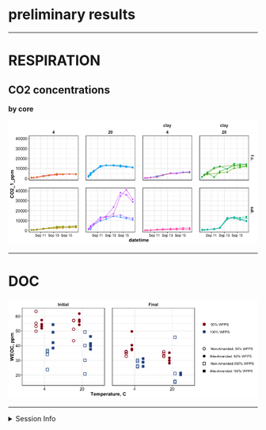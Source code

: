 preliminary results
================

-----

# RESPIRATION

## CO2 concentrations

**by core**

![](markdown/prelim/resp_conc_graph-1.png)<!-- -->

-----

# DOC

![](markdown/prelim/doc_scatter-1.png)<!-- -->

-----

<details>

<summary>Session Info</summary>

date run: 2020-07-12

    #> R version 4.0.1 (2020-06-06)
    #> Platform: x86_64-apple-darwin17.0 (64-bit)
    #> Running under: macOS Mojave 10.14.6
    #> 
    #> Matrix products: default
    #> BLAS:   /Library/Frameworks/R.framework/Versions/4.0/Resources/lib/libRblas.dylib
    #> LAPACK: /Library/Frameworks/R.framework/Versions/4.0/Resources/lib/libRlapack.dylib
    #> 
    #> locale:
    #> [1] en_US.UTF-8/en_US.UTF-8/en_US.UTF-8/C/en_US.UTF-8/en_US.UTF-8
    #> 
    #> attached base packages:
    #> [1] stats     graphics  grDevices utils     datasets  methods   base     
    #> 
    #> other attached packages:
    #>  [1] lubridate_1.7.9 forcats_0.5.0   stringr_1.4.0   dplyr_1.0.0    
    #>  [5] purrr_0.3.4     readr_1.3.1     tidyr_1.1.0     tibble_3.0.1   
    #>  [9] ggplot2_3.3.2   tidyverse_1.3.0 here_0.1       
    #> 
    #> loaded via a namespace (and not attached):
    #>  [1] tidyselect_1.1.0   xfun_0.15          haven_2.3.1        lattice_0.20-41   
    #>  [5] colorspace_1.4-1   vctrs_0.3.1        generics_0.0.2     htmltools_0.5.0   
    #>  [9] yaml_2.2.1         blob_1.2.1         rlang_0.4.6        pillar_1.4.4      
    #> [13] glue_1.4.1         withr_2.2.0        DBI_1.1.0          dbplyr_1.4.4      
    #> [17] modelr_0.1.8       readxl_1.3.1       lifecycle_0.2.0    munsell_0.5.0     
    #> [21] gtable_0.3.0       cellranger_1.1.0   rvest_0.3.5        evaluate_0.14     
    #> [25] labeling_0.3       knitr_1.28         fansi_0.4.1        broom_0.5.6       
    #> [29] Rcpp_1.0.4.6       scales_1.1.1       backports_1.1.8    jsonlite_1.6.1    
    #> [33] farver_2.0.3       fs_1.4.1           hms_0.5.3          digest_0.6.25     
    #> [37] stringi_1.4.6      grid_4.0.1         rprojroot_1.3-2    cli_2.0.2         
    #> [41] tools_4.0.1        magrittr_1.5       crayon_1.3.4       pkgconfig_2.0.3   
    #> [45] ellipsis_0.3.1     xml2_1.3.2         reprex_0.3.0       assertthat_0.2.1  
    #> [49] rmarkdown_2.3      httr_1.4.1         rstudioapi_0.11    soilpalettes_0.1.0
    #> [53] R6_2.4.1           nlme_3.1-148       compiler_4.0.1

</details>
